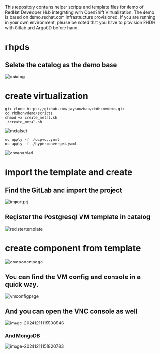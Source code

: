 This repository contains helper scripts and template files for demo of RedHat Developer Hub integrating with OpenShift Virtualization. 
The demo is based on demo.redhat.com infrastructure provisioned. If you are running in your own environment, please be noted that you have to provision RHDH with Gitlab and ArgoCD before hand.

# rhpds 
## Selete the catalog as the demo base
![catalog](https://github.com/jaysonzhao/rhdhcnvdemo/blob/main/img/rhpds_demo.png?raw=true)

# create virtualization 
```
git clone https://github.com/jaysonzhao/rhdhcnvdemo.git
cd rhdhcnvdemo/scripts
chmod +x create_metal.sh
./create_metal.sh
```

![metalset](https://github.com/jaysonzhao/rhdhcnvdemo/blob/main/img/machineset.png?raw=true)


```
oc apply -f ./ocpvop.yaml
oc apply -f ./hyperconverged.yaml
```

![cnvenabled](https://github.com/jaysonzhao/rhdhcnvdemo/blob/main/img/cnvenabled.png?raw=true)


# import the template and create
## Find the GitLab and import the project
![importprj](https://github.com/jaysonzhao/rhdhcnvdemo/blob/main/img/templateproj.png?raw=true)

## Register the Postgresql VM template in catalog
![registertemplate](https://github.com/jaysonzhao/rhdhcnvdemo/blob/main/img/registerTemplate.png?raw=true)

# create component from template
![componentpage](https://github.com/jaysonzhao/rhdhcnvdemo/blob/main/img/provisionedvm.png?raw=true)

## You can find the VM config and console in a quick way.
![vmconfigpage](https://github.com/jaysonzhao/rhdhcnvdemo/blob/main/img/VMconfigpage.png?raw=true)



## And you can open the VNC console as well

![image-20241211115538546](./img/README/image-20241211115538546.png)

### And MongoDB

![image-20241211151820783](img/README/image-20241211151820783.png)
